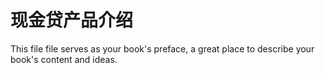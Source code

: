 # 现金贷产品介绍

This file file serves as your book's preface, a great place to describe your book's content and ideas.

